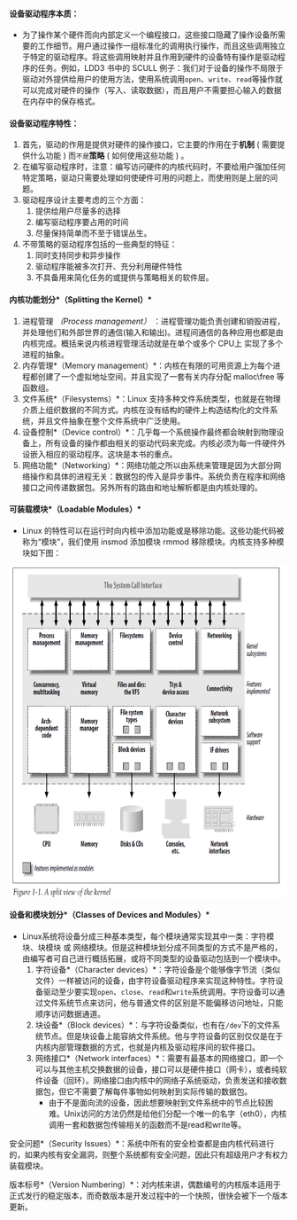 #### 设备驱动程序本质：
- 为了操作某个硬件而向内部定义一个编程接口，这些接口隐藏了操作设备所需要的工作细节。用户通过操作一组标准化的调用执行操作，而且这些调用独立于特定的驱动程序。将这些调用映射并且作用到硬件的设备特有操作是驱动程序的任务。例如，LDD3 书中的 SCULL 例子：我们对于设备的操作不局限于驱动对外提供给用户的使用方法，使用系统调用`open`、`write`、`read`等操作就可以完成对硬件的操作（写入、读取数据），而且用户不需要担心输入的数据在内存中的保存格式。

#### 设备驱动程序特性：
1. 首先，驱动的作用是提供对硬件的操作接口，它主要的作用在于**机制** ( 需要提供什么功能 ) 而`不是`**策略** ( 如何使用这些功能 ) 。
2. 在编写驱动程序时，注意：编写访问硬件的内核代码时，不要给用户强加任何特定策略，驱动只需要处理如何使硬件可用的问题上，而使用则是上层的问题。
3. 驱动程序设计主要考虑的三个方面：
    1. 提供给用户尽量多的选择
    2. 编写驱动程序要占用的时间
    3. 尽量保持简单而不至于错误丛生。
4. 不带策略的驱动程序包括的一些典型的特征：
    1. 同时支持同步和异步操作
    2. 驱动程序能被多次打开、充分利用硬件特性
    3. 不具备用来简化任务的或提供与策略相关的软件层。

#### 内核功能划分*（Splitting the Kernel）*
1. 进程管理 *（Process management）* ：进程管理功能负责创建和销毁进程，并处理他们和外部世界的通信(输入和输出)。进程间通信的各种应用也都是由内核完成。概括来说内核进程管理活动就是在单个或多个 CPU上 实现了多个进程的抽象。
2. 内存管理*（Memory management）*：内核在有限的可用资源上为每个进程都创建了一个虚拟地址空间，并且实现了一套有关内存分配 malloc\free 等函数组。
3. 文件系统*（Filesystems）*：Linux 支持多种文件系统类型，也就是在物理介质上组织数据的不同方式。内核在没有结构的硬件上构造结构化的文件系统，并且文件抽象在整个文件系统中广泛使用。
4. 设备控制*（Device control）*：几乎每一个系统操作最终都会映射到物理设备上，所有设备的操作都由相关的驱动代码来完成。内核必须为每一件硬件外设嵌入相应的驱动程序。这块是本书的重点。
5. 网络功能*（Networking）*：网络功能之所以由系统来管理是因为大部分网络操作和具体的进程无关：数据包的传入是异步事件。系统负责在程序和网络接口之间传递数据包。另外所有的路由和地址解析都是由内核处理的。


#### 可装载模块*（Loadable Modules）*
- Linux 的特性可以在运行时向内核中添加功能或是移除功能。这些功能代码被称为“模块”，我们使用 insmod 添加模块 rmmod 移除模块。内核支持多种模块如下图：
                 
<img src="https://raw.githubusercontent.com/HATTER-LONG/LDD3_readnote_picture/master/lesson-1/clipboard.png" width = "600" height = "600" alt="picture" align=center />


#### 设备和模块划分*（Classes of Devices and Modules）*
- Linux系统将设备分成三种基本类型，每个模块通常实现其中一类：字符模块、块模块 或 网络模块。但是这种模块划分成不同类型的方式不是严格的，由编写者可自己进行概括拓展，或将不同类型的设备驱动包括到一个模块中。
    1. 字符设备*（Character devices）*：字符设备是个能够像字节流（类似文件）一样被访问的设备，由字符设备驱动程序来实现这种特性。字符设备驱动至少要实现`open`、`close`、`read`和`write`系统调用。字符设备可以通过文件系统节点来访问，他与普通文件的区别是不能偏移访问地址，只能顺序访问数据通道。
    2. 块设备*（Block devices）*：与字符设备类似，也有在`/dev`下的文件系统节点。但是块设备上能容纳文件系统。他与字符设备的区别仅仅是在于内核内部管理数据的方式，也就是内核及驱动程序间的软件接口。
    3. 网络接口*（Network interfaces）*：需要有最基本的网络接口，即一个可以与其他主机交换数据的设备，接口可以是硬件接口（网卡），或者纯软件设备（回环）。网络接口由内核中的网络子系统驱动，负责发送和接收数据包，但它不需要了解每件事物如何映射到实际传输的数据包。
        - 由于不是面向流的设备，因此想要映射到文件系统中的节点比较困难。Unix访问的方法仍然是给他们分配一个唯一的名字（eth0），内核调用一套和数据包传输相关的函数而不是read和write等。


安全问题*（Security Issues）*：系统中所有的安全检查都是由内核代码进行的，如果内核有安全漏洞，则整个系统都有安全问题，因此只有超级用户才有权力装载模块。

版本标号*（Version Numbering）*：对内核来讲，偶数编号的内核版本适用于正式发行的稳定版本，而奇数版本是开发过程中的一个快照，很快会被下一个版本更新。



